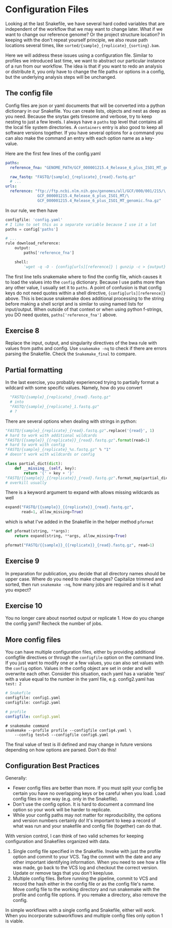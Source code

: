 # Configuration Files
Looking at the last Snakefile, we have several hard coded variables that
are independent of the workflow that we may want to change later.  What if
we want to change our reference genome? Or the project structure location?
In keeping with the don't repeat yourself principle, we also reuse path
locations several times, like `sorted/{sample}_{replicate}_{sorting}.bam`.

Here we will address these issues using a configuration file.  Similar to
profiles we introduced last time, we want to abstract our particular instance
of a run from our workflow.  The idea is that if you want to redo an
analysis or distribute it, you only have to change the file paths or options
in a config, but the underlying analysis steps will be unchanged.

## The config file
Config files are json or yaml documents that will be converted into a python
dictionary in our Snakefile.  You can create lists, objects and nest as deep
as you need.  Because the snytax gets tiresome and verbose, try to keep nesting
to just a few levels.  I always have a `paths` top level that contains all
the local file system directories.  A `containers` entry is also good to
keep all software versions together.  If you have several options for a command
you can also make the command an entry with each option name as a key-value.

Here are the first few lines of the config.yaml
```yaml
paths:
  reference_fna: "GENOME_PATH/GCF_000001215.4_Release_6_plus_ISO1_MT_genomic.fna"

  raw_fastq: "FASTQ/{sample}_{replicate}_{read}.fastq.gz"
  # ...
urls:
  reference: "ftp://ftp.ncbi.nlm.nih.gov/genomes/all/GCF/000/001/215/\
              GCF_000001215.4_Release_6_plus_ISO1_MT/\
              GCF_000001215.4_Release_6_plus_ISO1_MT_genomic.fna.gz"
```
In our rule, we then have
```python
configfile: 'config.yaml'
# I like to set this as a separate variable because I use it a lot
paths = config['paths']

# ...
rule download_reference:
    output:
        paths['reference_fna']

    shell:
        'wget -q -O - {config[urls][reference]} | gunzip -c > {output}'
```
The first line tells snakemake where to find the config file, which causes
it to load the values into the `config` dictionary.  Because I use paths more
than any other value, I usually set it to `paths`.  A point of confusion is that
config keys do not need quotes within a shell directive,
`{config[urls][reference]}` above.  This is because snakemake does additional
processing to the string before making a shell script and is similar to using
named lists for input/output.  When outside of that context or when using
python f-strings, you DO need quotes, `paths['reference_fna']` above.

## Exercise 8
Replace the input, output, and singularity directives of the bwa rule with
values from paths and config.  Use `snakemake -nq` to check if there are
errors parsing the Snakefile.  Check the `Snakemake_final` to compare.

## Partial formatting
In the last exercise, you probably experienced trying to partially format
a wildcard with some specific values.  Namely, how do you convert
```python
  "FASTQ/{sample}_{replicate}_{read}.fastq.gz"
  # into
  "FASTQ/{sample}_{replicate}_1.fastq.gz"
  # ?
```
There are several options when dealing with strings in python:
```python
"FASTQ/{sample}_{replicate}_{read}.fastq.gz".replace('{read}', 1)
# hard to work with additional wildcards
"FASTQ/{{sample}}_{{replicate}}_{read}.fastq.gz".format(read=1)
# hard to work with config
"FASTQ/{sample}_{replicate}_%s.fastq.gz" % "1"
# doesn't work with wildcards or config

class partial_dict(dict):
    def __missing__(self, key):
        return '{' + key + '}'
"FASTQ/{{sample}}_{{replicate}}_{read}.fastq.gz".format_map(partial_dict(read=1))
# overkill usually
```
There is a keyword argument to expand with allows missing wildcards as well
```python
expand("FASTQ/{{sample}}_{{replicate}}_{read}.fastq.gz",
       read=1, allow_missing=True)
```
which is what I've added in the Snakefile in the helper method `pformat`
```python
def pformat(string, **args):
    return expand(string, **args, allow_missing=True)

pformat("FASTQ/{{sample}}_{{replicate}}_{read}.fastq.gz", read=1)
```

## Exercise 9
In preparation for publication, you decide that all directory names should be
upper case. Where do you need to make changes? Capitalize trimmed and sorted,
then run `snakemake -nq`, how many jobs are required and is it what you expect?

## Exercise 10
You no longer care about nsorted output or replicate 1.  How do you change the
config yaml?  Recheck the number of jobs.

## More config files
You can have multiple configuration files, either by providing additional
configfile directives or through the `configfile` option on the command line.
If you just want to modify one or a few values, you can also set values with
the `config` option.  Values in the config object are set in order and will
overwrite each other.  Consider this situation, each yaml has a variable 
'test' with a value equal to the number in the yaml file, e.g. config2.yaml
has `test: 2`
```python
# Snakefile
configfile: config1.yaml
configfile: config2.yaml
```

```yaml
# profile
configfile: config3.yaml
```

```shell
# snakemake command
snakemake --profile profile --configfile config4.yaml \
    --config test=5 --configfile config6.yaml
```

The final value of test is ill defined and may change in future versions
depending on how options are parsed.  Don't do this!

## Configuration Best Practices
Generally:
- Fewer config files are better than more.  If you must split your config
  be certain you have no overlapping keys or be careful when you load.  Load
  config files in one way (e.g. only in the Snakefile).
- Don't use the config option.  It is hard to document a command line option
  so your work will be harder to replicate.
- While your config paths may not matter for reproducibility, the options and
  version numbers certainly do!  It's important to keep a record of what was
  run and your snakefile and config file (together) can do that.

With version control, I can think of two valid schemes for keeping
configuration and Snakefiles organized with data.
1. Single config file specified in the Snakefile.  Invoke with just the profile
   option and commit to your VCS.  Tag the commit with the date and any other
   important identifying information.  When you need to see how a file was made,
   go back to the VCS log and checkout the correct version.  Update or remove
   tags that you don't keep/use.
2. Multiple config files.  Before running the pipeline, commit to VCS and
   record the hash either in the config file or as the config file's name.
   Move config file to the working directory and run snakemake with the profile
   and config file options.  If you remake a directory, also remove the config.

In simple workflows with a single config and Snakefile, either will work.  When
you incorporate subworkflows and multiple config files only option 1 is viable.
